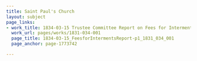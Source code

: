 ```yaml
---
title: Saint Paul's Church
layout: subject
page_links:
- work_title: 1834-03-15 Trustee Committee Report on Fees for Interments, 1831.034.001
  work_url: pages/works/1831-034-001
  page_title: 1834-03-15_FeesforIntermentsReport-p1_1831_034_001
  page_anchor: page-1773742

---
```

